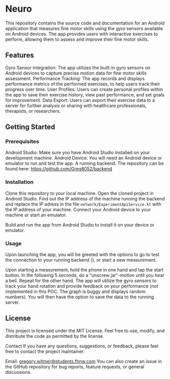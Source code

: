 # Neuro

This repository contains the source code and documentation for an Android application that measures fine motor skills using the gyro sensors available on Android devices. The app provides users with interactive exercises to perform, allowing them to assess and improve their fine motor skills.

## Features
Gyro Sensor Integration: The app utilizes the built-in gyro sensors on Android devices to capture precise motion data for fine motor skills assessment.
Performance Tracking: The app records and displays performance metrics of the performed exercises, to help users track their progress over time.
User Profiles: Users can create personal profiles within the app to save their exercise history, view past performance, and set goals for improvement.
Data Export: Users can export their exercise data to a server for further analysis or sharing with healthcare professionals, therapists, or researchers.

## Getting Started
### Prerequisites
Android Studio: Make sure you have Android Studio installed on your development machine.
Android Device: You will need an Android device or emulator to run and test the app.
A running backend: The repository can be found here: https://github.com/Greg8052/backend

### Installation
Clone this repository to your local machine.
Open the cloned project in Android Studio.
Find out the IP address of the machine running the backend and replace the IP adress in the file `network/ExperimentApiService.kt` with the IP address of your machine.
Connect your Android device to your machine or start an emulator.

Build and run the app from Android Studio to install it on your device or emulator.

### Usage
Upon launching the app, you will be greeted with the options to go to test the connection to your running backend (), or start a new measurement.

Upon starting a measurement, hold the phone in one hand and tap the start button. In the following 5 seconds, do a "unscrew jar"-motion until you hear a bell. Repeat for the other hand. The app will utilize the gyro sensors to track your hand rotation and provide feedback on your performance (not implemented in this POC. The graph is buggy and displays random numbers). You will then have the option to save the data to the running server.

## License
This project is licensed under the MIT License. Feel free to use, modify, and distribute the code as permitted by the license.

Contact
If you have any questions, suggestions, or feedback, please feel free to contact the project maintainer:

Email: gregory.witmer@students.fhnw.com
You can also create an issue in the GitHub repository for bug reports, feature requests, or general discussions.
